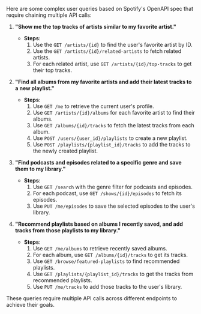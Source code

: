 Here are some complex user queries based on Spotify's OpenAPI spec that require chaining multiple API calls:

1. **"Show me the top tracks of artists similar to my favorite artist."**
   - **Steps**:
     1. Use the `GET /artists/{id}` to find the user's favorite artist by ID.
     2. Use the `GET /artists/{id}/related-artists` to fetch related artists.
     3. For each related artist, use `GET /artists/{id}/top-tracks` to get their top tracks.
   
2. **"Find all albums from my favorite artists and add their latest tracks to a new playlist."**
   - **Steps**:
     1. Use `GET /me` to retrieve the current user's profile.
     2. Use `GET /artists/{id}/albums` for each favorite artist to find their albums.
     3. Use `GET /albums/{id}/tracks` to fetch the latest tracks from each album.
     4. Use `POST /users/{user_id}/playlists` to create a new playlist.
     5. Use `POST /playlists/{playlist_id}/tracks` to add the tracks to the newly created playlist.
   
3. **"Find podcasts and episodes related to a specific genre and save them to my library."**
   - **Steps**:
     1. Use `GET /search` with the genre filter for podcasts and episodes.
     2. For each podcast, use `GET /shows/{id}/episodes` to fetch its episodes.
     3. Use `PUT /me/episodes` to save the selected episodes to the user's library.
   
4. **"Recommend playlists based on albums I recently saved, and add tracks from those playlists to my library."**
   - **Steps**:
     1. Use `GET /me/albums` to retrieve recently saved albums.
     2. For each album, use `GET /albums/{id}/tracks` to get its tracks.
     3. Use `GET /browse/featured-playlists` to find recommended playlists.
     4. Use `GET /playlists/{playlist_id}/tracks` to get the tracks from recommended playlists.
     5. Use `PUT /me/tracks` to add those tracks to the user's library.

These queries require multiple API calls across different endpoints to achieve their goals.